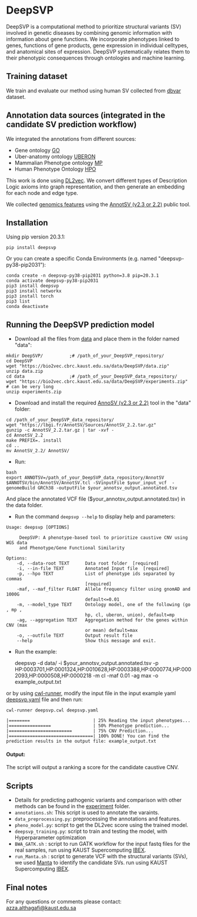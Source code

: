 # DeepSVP
DeepSVP is a computational method to prioritize structural variants (SV) involved in genetic diseases by combining genomic information with information about gene functions. We incorporate phenotypes linked to genes, functions of gene products, gene expression in individual celltypes, and anatomical sites of expression. DeepSVP systematically relates them to their phenotypic consequences through ontologies and machine learning.
                                                                  
## Training dataset
We train and evaluate our method using human SV collected from [dbvar](https://ftp.ncbi.nlm.nih.gov/pub/dbVar/data/Homo_sapiens/by_assembly/GRCh38/vcf/) dataset.

## Annotation data sources (integrated in the candidate SV prediction workflow)
We integrated the annotations from different sources:
- Gene ontology [GO](http://geneontology.org/docs/download-go-annotations/)
- Uber-anatomy ontology [UBERON](https://www.ebi.ac.uk/ols/ontologies/uberon)
- Mammalian Phenotype ontology [MP](http://www.informatics.jax.org/vocab/mp_ontology)
- Human Phenotype Ontology [HPO](https://hpo.jax.org/app/download/annotation)

This work is done using [DL2vec](https://github.com/bio-ontology-research-group/DL2Vec). We convert different types of Description Logic axioms into graph representation, and then generate an embedding for each node and edge type.

We collected [genomics features](https://lbgi.fr/AnnotSV/annotations) using the [AnnotSV (v2.3 or 2.2)](https://lbgi.fr/AnnotSV/downloads) public tool. 


## Installation 
Using pip version 20.3.1:
```
pip install deepsvp
```

Or you can create a specific Conda Environments (e.g. named "deepsvp-py38-pip2031"):
```
conda create -n deepsvp-py38-pip2031 python=3.8 pip=20.3.1
conda activate deepsvp-py38-pip2031
pip3 install deepsvp
pip3 install networkx
pip3 install torch
pip3 list
conda deactivate
```

## Running the DeepSVP prediction model 
- Download all the files from [data](https://bio2vec.cbrc.kaust.edu.sa/data/DeepSVP/) and place them in the folder named "data":
```
mkdir DeepSVP/          ;# /path_of_your_DeepSVP_repository/
cd DeepSVP
wget "https://bio2vec.cbrc.kaust.edu.sa/data/DeepSVP/data.zip"
unzip data.zip
cd data                 ;# /path_of_your_DeepSVP_data_repository/
wget "https://bio2vec.cbrc.kaust.edu.sa/data/DeepSVP/experiments.zip"   # can be very long
unzip experiments.zip
```
- Download and install the required [AnnoSV (v2.3 or 2.2)](https://lbgi.fr/AnnotSV/downloads) tool in the "data" folder:
```
cd /path_of_your_DeepSVP_data_repository/
wget "https://lbgi.fr/AnnotSV/Sources/AnnotSV_2.2.tar.gz"
gunzip -c AnnotSV_2.2.tar.gz | tar -xvf -
cd AnnotSV_2.2
make PREFIX=. install
cd ..
mv AnnotSV_2.2/ AnnotSV/
```

- Run:
```
bash 
export ANNOTSV=/path_of_your_DeepSVP_data_repository/AnnotSV
$ANNOTSV/bin/AnnotSV/AnnotSV.tcl -SVinputFile $your_input_vcf  -genomeBuild GRCh38 -outputFile $your_annotsv_output.annotated.tsv

```
And place the annotated VCF file ($your_annotsv_output.annotated.tsv) in the data folder. 

- Run the command `deepsvp --help` to display help and parameters:
```
Usage: deepsvp [OPTIONS]
      
     DeepSVP: A phenotype-based tool to prioritize caustive CNV using WGS data
     and Phenotype/Gene Functional Similarity
  
Options:
    -d, --data-root TEXT      Data root folder  [required]
    -i, --in-file TEXT        Annotated Input file  [required]
    -p, --hpo TEXT            List of phenotype ids separated by commas
                              [required]
    -maf, --maf_filter FLOAT  Allele frequency filter using gnomAD and 1000G
                              default<=0.01
    -m, --model_type TEXT     Ontology model, one of the following (go , mp ,
                              hp, cl, uberon, union), default=mp
    -ag, --aggregation TEXT   Aggregation method for the genes within CNV (max
                              or mean) default=max
    -o, --outfile TEXT        Output result file
    --help                    Show this message and exit.        
```

- Run the example:

    deepsvp -d data/ -i $your_annotsv_output.annotated.tsv -p HP:0003701,HP:0001324,HP:0010628,HP:0003388,HP:0000774,HP:0002093,HP:0000508,HP:0000218 -m cl -maf 0.01 -ag max -o example_output.txt

or by using [cwl-runner](https://github.com/common-workflow-language/cwltool), modify the input file in the input example yaml [deepsvp.yaml](https://github.com/bio-ontology-research-group/DeepSVP/blob/master/deepsvp.yaml) file and then run:

	cwl-runner deepsvp.cwl deepsvp.yaml 
    
 ```   
 |========                        | 25% Reading the input phenotypes...
 |================                | 50% Phenotype prediction... 
 |========================        | 75% CNV Prediction... 
 |================================| 100% DONE! You can find the prediction results in the output file: example_output.txt
```



#### Output:
The script will output a ranking a score for the candidate caustive CNV. 

## Scripts 
- Details for predicting pathogenic variants and comparison with other methods can be found in the [experiment](https://github.com/bio-ontology-research-group/DL2Vec/tree/master/Experiment) folder.
- ``annotations.sh``: This script is used to annotate the varaints.
- ``data_preprocessing.py``: preprocessing the annotations and features.
- ``pheno_model.py``: script to get the DL2vec score using the trained model.
- ``deepsvp_training.py``: script to train and testing the model, with Hyperparameter optimization
- ``BWA_GATK.sh`` : script to run GATK workflow for the input fastq files for the real samples, run using KAUST Supercomputing [IBEX](https://www.hpc.kaust.edu.sa/ibex).
- ``run_Manta.sh`` : script to generate VCF with the structural variants (SVs), we used [Manta](https://github.com/Illumina/manta) to identify the candidate SVs.  run using KAUST Supercomputing [IBEX](https://www.hpc.kaust.edu.sa/ibex).

## Final notes
For any questions or comments please contact: azza.althagafi@kaust.edu.sa
